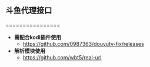 ## 斗鱼代理接口
================

+ **需配合kodi插件使用**
  + https://github.com/0987363/douyutv-fix/releases
+ **解析模块使用**
  + https://github.com/wbt5/real-url

